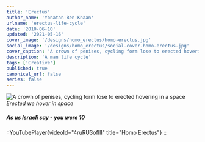```yaml
---
title: 'Erectus'
author_name: 'Yonatan Ben Knaan'
urlname: 'erectus-life-cycle'
date: '2010-06-10'
updated: '2021-05-16'
cover_image: '/designs/homo_erectus/homo-erectus.jpg'
social_image: '/designs/homo_erectus/social-cover-homo-erectus.jpg'
cover_caption: 'A crown of penises, cycling form lose to erected hovering in a space'
description: 'A man life cycle'
tags: ['Creative']
published: true
canonical_url: false
series: false
---
```


![A crown of penises, cycling form lose to erected hovering in a space](/designs/homo_erectus/homo-erectus.jpg)
*Erected we hover in space*

##### As us Israeli say - you were 10

::YouTubePlayer{videoId="4ruRU3ofIII" title="Homo Erectus"}
::